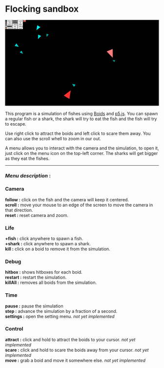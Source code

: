 # Flocking sandbox

<p align="center">
  <img src="flocking.png">
</p>

This program is a simulation of fishes using [Boids](https://en.wikipedia.org/wiki/Boids) and [p5.js](https://p5js.org/).
You can spawn a regular fish or a shark, the shark will try to eat the fish and the fish will try to escape.

Use right click to attract the boids and left click to scare them away. You can also use the scroll whell to zoom in our out.

A menu allows you to interact with the camera and the simulation, to open it, just click on the menu icon on the top-left corner.
The sharks will get bigger as they eat the fishes.

---

### *Menu description* :

### Camera
**follow :** click on the fish and the camera will keep it centered.  
**scroll :** move your mouse to an edge of the screen to move the camera in that direction.  
**reset :** reset camera and zoom.  

### Life
**+fish :** click anywhere to spawn a fish.  
**+shark :** click anywhere to spawn a shark.  
**kill :** click on a boid to remove it from the simulation.  

### Debug
**hitbox :** shows hitboxes for each boid.  
**restart :** restart the simulation.  
**killAll :** removes all boids from the simulation.  

### Time
**pause :** pause the simulation  
**step :** advance the simulation by a fraction of a second.  
**settings :** open the setting menu. *not yet implemented*  

### Control
**attract :** click and hold to attract the boids to your cursor. *not yet implemented*  
**scare :** click and hold to scare the boids away from your cursor. *not yet implemented*  
**move :** grab a boid and move it somewhere else.  *not yet implemented*
